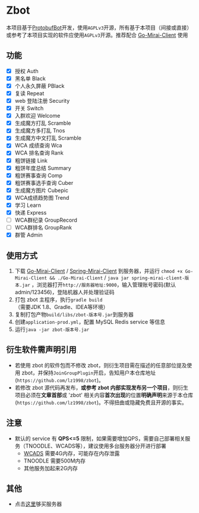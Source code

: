 # Zbot

本项目基于[ProtobufBot](https://github.com/protobufbot)开发，使用`AGPLv3`开源，所有基于本项目（间接或直接）或参考了本项目实现的软件应使用`AGPLv3`开源。推荐配合 [Go-Mirai-Client](https://github.com/ProtobufBot/Go-Mirai-Client/releases) 使用

## 功能
- [x] 授权 Auth
- [x] 黑名单 Black
- [x] 个人永久屏蔽 PBlack
- [x] 复读 Repeat
- [x] web 登陆注册 Security
- [x] 开关 Switch
- [x] 入群欢迎 Welcome
- [x] 生成魔方打乱 Scramble
- [x] 生成魔方多打乱 Tnos
- [x] 生成魔方中文打乱 Scramble
- [x] WCA 成绩查询 Wca
- [x] WCA 排名查询 Rank
- [x] 粗饼链接 Link
- [x] 粗饼年度总结 Summary
- [x] 粗饼赛事查询 Comp
- [x] 粗饼赛事选手查询 Cuber
- [x] 生成魔方图片 Cubepic
- [x] WCA成绩趋势图 Trend
- [x] 学习 Learn
- [x] 快递 Express
- [ ] WCA群纪录 GroupRecord
- [ ] WCA群排名 GroupRank
- [x] 群管 Admin

## 使用方式
1. 下载 [Go-Mirai-Client](https://github.com/ProtobufBot/Go-Mirai-Client/releases) / [Spring-Mirai-Client](https://github.com/ProtobufBot/Spring-Mirai-Client/releases) 到服务器，并运行 `chmod +x Go-Mirai-Client && ./Go-Mirai-Client` / `java jar spring-mirai-client-版本.jar` ，浏览器打开`http://服务器地址:9000`，输入管理账号密码(默认admin/123456)，登陆机器人并处理验证码
2. 打包 zbot 主程序，执行`gradle build`（需要JDK 1.8、Gradle、IDEA等环境）
3. 复制打包产物`build/libs/zbot-版本号.jar`到服务器
4. 创建`application-prod.yml`，配置 MySQL Redis service 等信息
5. 运行`java -jar zbot-版本号.jar`


## 衍生软件需声明引用

- 若使用 zbot 的软件包而不修改 zbot，则衍生项目需在描述的任意部位提及使用 zbot，并保持`JoinGroupPlugin`开启，告知用户本仓库地址(`https://github.com/lz1998/zbot`)。
- 若修改 zbot 源代码再发布，**或参考 zbot 内部实现发布另一个项目**，则衍生项目必须在**文章首部**或 'zbot' 相关内容**首次出现**的位置**明确声明**来源于本仓库 (`https://github.com/lz1998/zbot`)。不得扭曲或隐藏免费且开源的事实。

## 注意
- 默认的 service 有 **QPS<=5** 限制，如果需要增加QPS，需要自己部署相关服务（TNOODLE、WCADS等），建议使用多台服务器分开进行部署
    - [WCADS](https://github.com/lz1998/wca-data-service) 需要4G内存，可能存在内存泄露
    - TNOODLE 需要500M内存
    - 其他服务加起来2G内存

## 其他
- 点击[这里](https://promotion.aliyun.com/ntms/yunparter/invite.html?userCode=a6mqitia)够买服务器
